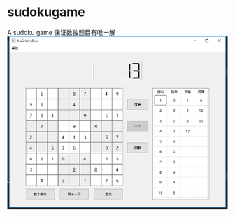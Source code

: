 # sudokugame
A sudoku game
保证数独题目有唯一解
![程序截图](https://github.com/Snivyc/Screenshots/blob/master/sudoku.png?raw=true)
